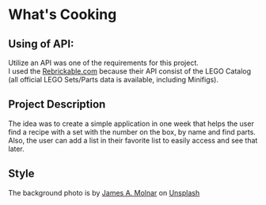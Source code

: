 # What's Cooking


## Using of API:
Utilize an API was one of the requirements for this project.  
I used the [Rebrickable.com](https://rebrickable.com/api/ "https://rebrickable.com/api/") because their API consist of the LEGO Catalog (all official LEGO Sets/Parts data is available, including Minifigs).


## Project Description

The idea was to create a simple application in one week that helps the user find a recipe with a set with the number on the box, by name and find parts.  
Also, the user can add a list in their favorite list to easily access and see that later. 



  
## Style

The background photo is by <a href="https://unsplash.com/@jamesamolnar?utm_content=creditCopyText&utm_medium=referral&utm_source=unsplash">James A. Molnar</a> on <a href="https://unsplash.com/photos/yellow-green-blue-and-red-lego-blocks-R8t7MjLXy2s?utm_content=creditCopyText&utm_medium=referral&utm_source=unsplash">Unsplash</a>
  
  